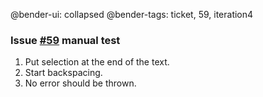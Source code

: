 @bender-ui: collapsed
@bender-tags: ticket, 59, iteration4

### Issue [#59](https://github.com/ckeditor/ckeditor5-typing/issues/59) manual test

1. Put selection at the end of the text.
2. Start backspacing.
3. No error should be thrown.
